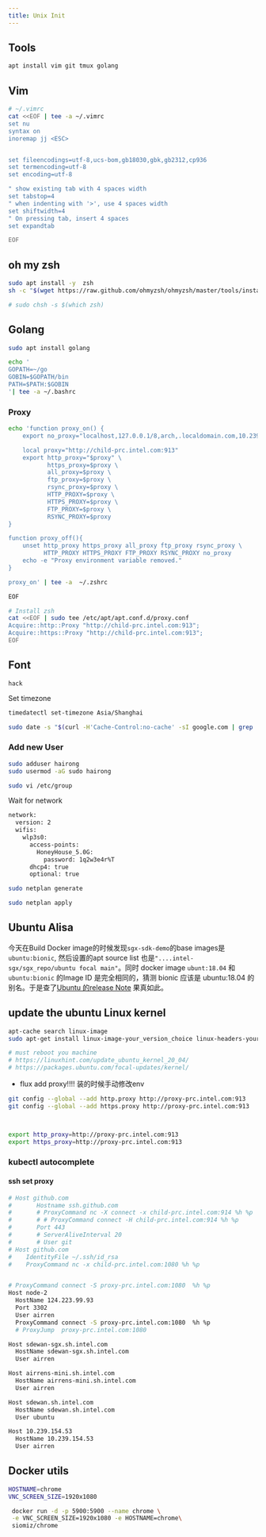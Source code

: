 ```yaml
---
title: Unix Init
---
```


## Tools

```sh
apt install vim git tmux golang
```

## Vim

```sh
# ~/.vimrc
cat <<EOF | tee -a ~/.vimrc
set nu
syntax on
inoremap jj <ESC>


set fileencodings=utf-8,ucs-bom,gb18030,gbk,gb2312,cp936
set termencoding=utf-8
set encoding=utf-8

" show existing tab with 4 spaces width
set tabstop=4
" when indenting with '>', use 4 spaces width
set shiftwidth=4
" On pressing tab, insert 4 spaces
set expandtab

EOF
```

## oh my zsh

```sh
sudo apt install -y  zsh
sh -c "$(wget https://raw.github.com/ohmyzsh/ohmyzsh/master/tools/install.sh -O -)"

# sudo chsh -s $(which zsh)

```

## Golang

```sh
sudo apt install golang

echo '
GOPATH=~/go
GOBIN=$GOPATH/bin
PATH=$PATH:$GOBIN
'| tee -a ~/.bashrc
```

### Proxy

```sh
echo 'function proxy_on() {
    export no_proxy="localhost,127.0.0.1/8,arch,.localdomain.com,10.239.154.51/16"

    local proxy="http://child-prc.intel.com:913"
    export http_proxy="$proxy" \
           https_proxy=$proxy \
           all_proxy=$proxy \
           ftp_proxy=$proxy \
           rsync_proxy=$proxy \
           HTTP_PROXY=$proxy \
           HTTPS_PROXY=$proxy \
           FTP_PROXY=$proxy \
           RSYNC_PROXY=$proxy
}

function proxy_off(){
    unset http_proxy https_proxy all_proxy ftp_proxy rsync_proxy \
          HTTP_PROXY HTTPS_PROXY FTP_PROXY RSYNC_PROXY no_proxy
    echo -e "Proxy environment variable removed."
}

proxy_on' | tee -a  ~/.zshrc

EOF

# Install zsh
cat <<EOF | sudo tee /etc/apt/apt.conf.d/proxy.conf
Acquire::http::Proxy "http://child-prc.intel.com:913";
Acquire::https::Proxy "http://child-prc.intel.com:913";
EOF
```

## Font

`hack`

Set timezone

```sh
timedatectl set-timezone Asia/Shanghai 

sudo date -s "$(curl -H'Cache-Control:no-cache' -sI google.com | grep '^Date:' | cut -d' ' -f3-6)Z"
```

### Add new User

```sh
sudo adduser hairong
sudo usermod -aG sudo hairong

sudo vi /etc/group
```

Wait for network

```sh
network:
  version: 2
  wifis:
    wlp3s0:
      access-points:
        HoneyHouse_5.0G:
          password: 1q2w3e4r%T
      dhcp4: true
      optional: true
```

```sh
sudo netplan generate

sudo netplan apply
```

## Ubuntu Alisa

今天在Build Docker image的时候发现`sgx-sdk-demo`的base images是`ubuntu:bionic`, 然后设置的apt source list 也是`"....intel-sgx/sgx_repo/ubuntu focal main"`。同时 docker image `ubunt:18.04` 和 `ubuntu:bionic` 的Image ID 是完全相同的，猜测 bionic 应该是 ubuntu:18.04 的别名。于是查了[Ubuntu 的release Note](https://wiki.ubuntu.com/Releases) 果真如此。

## update the ubuntu Linux kernel

```sh
apt-cache search linux-image
sudo apt-get install linux-image-your_version_choice linux-headers-your_version_choice linux-image-extra-your_version_choice

# must reboot you machine
# https://linuxhint.com/update_ubuntu_kernel_20_04/
# https://packages.ubuntu.com/focal-updates/kernel/
```

- flux add proxy!!!! 装的时候手动修改env

```sh
git config --global --add http.proxy http://proxy-prc.intel.com:913
git config --global --add https.proxy http://proxy-prc.intel.com:913



export http_proxy=http://proxy-prc.intel.com:913
export https_proxy=http://proxy-prc.intel.com:913
```







### kubectl autocomplete







#### ssh set proxy

```sh
# Host github.com
#       Hostname ssh.github.com
#       # ProxyCommand nc -X connect -x child-prc.intel.com:914 %h %p
#       # # ProxyCommand connect -H child-prc.intel.com:914 %h %p
#       Port 443
#       # ServerAliveInterval 20
#       # User git
# Host github.com
#    IdentityFile ~/.ssh/id_rsa
#    ProxyCommand nc -x child-prc.intel.com:1080 %h %p


# ProxyCommand connect -S proxy-prc.intel.com:1080  %h %p
Host node-2
  HostName 124.223.99.93
  Port 3302
  User airren
  ProxyCommand connect -S proxy-prc.intel.com:1080  %h %p
  # ProxyJump  proxy-prc.intel.com:1080

Host sdewan-sgx.sh.intel.com
  HostName sdewan-sgx.sh.intel.com
  User airren

Host airrens-mini.sh.intel.com
  HostName airrens-mini.sh.intel.com
  User airren

Host sdewan.sh.intel.com
  HostName sdewan.sh.intel.com
  User ubuntu

Host 10.239.154.53
  HostName 10.239.154.53
  User airren

```







## Docker utils

```sh
HOSTNAME=chrome
VNC_SCREEN_SIZE=1920x1080

 docker run -d -p 5900:5900 --name chrome \
 -e VNC_SCREEN_SIZE=1920x1080 -e HOSTNAME=chrome\
 siomiz/chrome 
```

